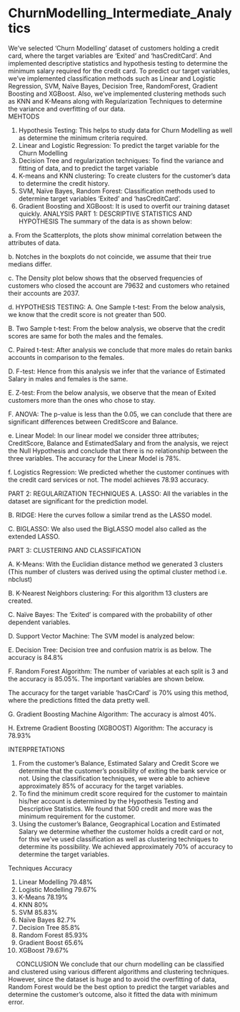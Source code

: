 # ChurnModelling_Intermediate_Analytics


We’ve selected ‘Churn Modelling’ dataset of customers holding a credit card, where the target variables are ‘Exited’ and ‘hasCreditCard’. And implemented descriptive statistics and hypothesis testing to determine the minimum salary required for the credit card. To predict our target variables, we’ve implemented classification methods such as Linear and Logistic Regression, SVM, Naïve Bayes, Decision Tree, RandomForest, Gradient Boosting and XGBoost. Also, we’ve implemented clustering methods such as KNN and K-Means along with Regularization Techniques to determine the variance and overfitting of our data.  
MEHTODS
1.	Hypothesis Testing: This helps to study data for Churn Modelling as well as determine the minimum criteria required.
2.	Linear and Logistic Regression: To predict the target variable for the Churn Modelling
3.	Decision Tree and regularization techniques: To find the variance and fitting of data, and to predict the target variable 
4.	K-means and KNN clustering: To create clusters for the customer’s data to determine the credit history. 
5.	SVM, Naïve Bayes, Random Forest: Classification methods used to determine target variables ‘Exited’ and ‘hasCreditCard’.
6.	Gradient Boosting and XGBoost: It is used to overfit our training dataset quickly.
ANALYSIS
PART 1: DESCRIPTIVE STATISTICS AND HYPOTHESIS
The summary of the data is as shown below:
  
a.	From the Scatterplots, the plots show minimal correlation between the attributes of data.
    
b.	Notches in the boxplots do not coincide, we assume that their true medians differ.
  
c.	The Density plot below shows that the observed frequencies of customers who closed the account are 79632 and customers who retained their accounts are 2037.
  
d.	HYPOTHESIS TESTING:
A.	One Sample t-test: From the below analysis, we know that the credit score is not greater than 500.
 
B.	Two Sample t-test: From the below analysis, we observe that the credit scores are same for both the males and the females.
 
C.	Paired t-test: After analysis we conclude that more males do retain banks accounts in comparison to the females.
 
D.	F-test: Hence from this analysis we infer that the variance of Estimated Salary in males and females is the same.
 
E.	Z-test: From the below analysis, we observe that the mean of Exited customers more than the ones who chose to stay.
 
F.	ANOVA: The p-value is less than the 0.05, we can conclude that there are significant differences between CreditScore and Balance.
 
e.	Linear Model: In our linear model we consider three attributes; CreditScore, Balance and EstimatedSalary and from the analysis, we reject the Null Hypothesis and conclude that there is no relationship between the three variables. The accuracy for the Linear Model is 78%. 
  
f.	Logistics Regression: We predicted whether the customer continues with the credit card services or not. The model achieves 78.93 accuracy.
  

PART 2: REGULARIZATION TECHNIQUES
A.	LASSO: All the variables in the dataset are significant for the prediction model.
   
B.	RIDGE: Here the curves follow a similar trend as the LASSO model.
 
C.	BIGLASSO: We also used the BigLASSO model also called as the extended LASSO.

 


PART 3: CLUSTERING AND CLASSIFICATION
  
A.	K-Means: With the Euclidian distance method we generated 3 clusters (This number of clusters was derived using the optimal cluster method i.e. nbclust)
  
 
B.	K-Nearest Neighbors clustering: For this algorithm 13 clusters are created.
 
C.	Naïve Bayes: The ‘Exited’ is compared with the probability of other dependent variables.
  
D.	Support Vector Machine: The SVM model is analyzed below:
  
E.	Decision Tree: Decision tree and confusion matrix is as below. The accuracy is 84.8%
  
F.	Random Forest Algorithm: The number of variables at each split is 3 and the accuracy is 85.05%. The important variables are shown below.
  
The accuracy for the target variable ‘hasCrCard’ is 70% using this method, where the predictions fitted the data pretty well.
   

G.	Gradient Boosting Machine Algorithm: The accuracy is almost 40%.
  
H.	Extreme Gradient Boosting (XGBOOST) Algorithm: The accuracy is 78.93%
  


INTERPRETATIONS
1.	From the customer’s Balance, Estimated Salary and Credit Score we determine that the customer’s possibility of exiting the bank service or not. Using the classification techniques, we were able to achieve approximately 85% of accuracy for the target variables.
2.	To find the minimum credit score required for the customer to maintain his/her account is determined by the Hypothesis Testing and Descriptive Statistics. We found that 500 credit and more was the minimum requirement for the customer.
3.	Using the customer’s Balance, Geographical Location and Estimated Salary we determine whether the customer holds a credit card or not, for this we’ve used classification as well as clustering techniques to determine its possibility. We achieved approximately 70% of accuracy to determine the target variables.

Techniques	Accuracy
1. Linear Modelling	79.48%
2. Logistic Modelling	79.67%
3. K-Means	78.19%
4. KNN	80%
5. SVM	85.83%
6. Naïve Bayes	82.7%
7. Decision Tree	85.8%
8. Random Forest	85.93%
9. Gradient Boost	65.6%
10. XGBoost	79.67%

 
CONCLUSION
We conclude that our churn modelling can be classified and clustered using various different algorithms and clustering techniques. However, since the dataset is huge and to avoid the overfitting of data, Random Forest would be the best option to predict the target variables and determine the customer’s outcome, also it fitted the data with minimum error. 

